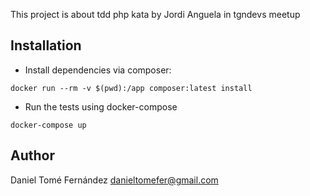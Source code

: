This project is about tdd php kata by Jordi Anguela in tgndevs meetup

## Installation

* Install dependencies via composer:

```
docker run --rm -v $(pwd):/app composer:latest install
```

* Run the tests using docker-compose

```
docker-compose up
```

## Author

Daniel Tomé Fernández <danieltomefer@gmail.com>
